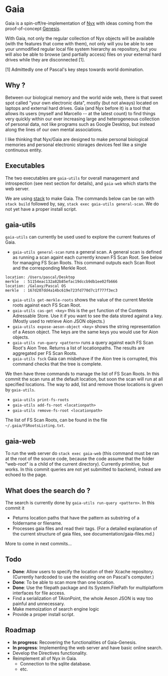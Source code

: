 # Gaia

Gaia is a spin-off/re-implementation of [Nyx](https://github.com/shutkas/Nyx) with ideas coming from the proof-of-concept [Genesis](https://github.com/shutkas/Genesis).

With Gaia, not only the regular collection of Nyx objects will be available (with the features that come with them), not only will you be able to see your unmodified regular local file system hierarchy as repository, but you will also be able to browse (and partially access) files on your external hard drives while they are disconnected [1]. 

[1] Admittedly one of Pascal's key steps towards world domination.

## Why ?

Between our biological memory and the world wide web, there is that sweet spot called "your own electronic data", mostly (but not always) located on laptops and external hard drives. Gaia (and Nyx before it) is a tool that allows its users (myself and Marcello -- at the latest count) to find things very quickly within our ever increasing large and heterogeneous collection of personal data, not like programs such as Google Desktop, but instead along the lines of our own mental associations. 

I like thinking that Nyx/Gaia are designed to make personal biological memories and personal electronic storages devices feel like a single continuous entity.

## Executables

The two executables are `gaia-utils` for overall management and introspection (see next section for details), and `gaia-web` which starts the web server.

We are using [stack](http://docs.haskellstack.org) to make Gaia. The commands below can be ran with `stack build` followed by, say, `stack exec gaia-utils general-scan`. We do not yet have a proper install script.

## gaia-utils

`gaia-utils` can currently be used used to explore the current features of Gaia.

- `gaia-utils general-scan` runs a general scan. A general scan is defined as running a scan againt each currently known FS Scan Root. See below for managing FS Scan Roots. This command outputs each Scan Root and the corresponding Merkle Root.

```
location: /Users/pascal/Desktop
merkle  : 51154eac132a82b85efac19dccb9db1ee02fb666
location: /Galaxy/Pascal OS
merkle  : 167d207dd4a14bc619e723fd770d7c1f777f3ec3
```

- `gaia-utils get-merkle-roots` shows the value of the current Merkle roots against each FS Scan Root.
- `gaia-utils cas-get <key>` this is the `get` function of the Contents Adressable Store. Use it if you want to see the data stored against a key. (Mostly used to retrieve Aion JSON objects.) 
- `gaia-utils expose-aeson-object <key>` shows the string representation of a Aeson object. The keys are the same keys you would use for Aion objects. 
- `gaia-utils run-query <pattern>` runs a query against each FS Scan Root's Aion Tree. Returns a list of locationpaths. The results are aggregated per FS Scan Roots. 
- `gaia-utils fsck` Gaia can misbehave if the Aion tree is corrupted, this command checks that the tree is complete.  

We then have three commands to manage the list of FS Scan Roots. In this commit the scan runs at the default location, but soon the scan will run at all specified locations. The way to add, list and remove those locations is given by `gaia-utils`.

- `gaia-utils print-fs-roots`
- `gaia-utils add-fs-root <locationpath>` 
- `gaia-utils remove-fs-root <locationpath>` 

The list of FS Scan Roots, can be found in the file `~/.gaia/FSRootsListing.txt`.

## gaia-web

To run the web server do `stack exec gaia-web` (this command must be ran at the root of the source code, because the code assume that the folder "web-root" is a child of the current directory). Currently primitive, but works. In this commit queries are not yet submitted to backend, instead are echoed to the page.

## What does the search do ?

The search is currently done by `gaia-utils run-query <pattern>`. In this commit it 

- Peturns location paths that have the pattern as substring of a foldername or filename. 
- Processes gaia files and read their tags. (For a detailed explanation of the current structure of gaia files, see documentation/gaia-files.md.)

More to come in next commits...


## Todo
- **Done**: Allow users to specify the location of their Xcache repository. (Currently hardcoded to use the existing one on Pascal's computer.)
- **Done**: To be able to scan more than one location. 
- **Done**: Use the filepath package and its System.FilePath for multiplatform interfaces for file access.
- Find a serialization of TAionPoint, the whole Aeson JSON is way too painful and unnecessary. 
- Make memoization of search engine logic
- Provide a proper install script.

## Roadmap
- **In progress**: Recovering the functionalities of Gaia-Genesis. 
- **In progress**: Implementing the web server and have basic online search.
- Develop the Directives functionality.
- Reimplement all of Nyx in Gaia.
	- Connection to the sqlite database. 
	- etc.
